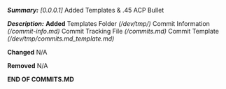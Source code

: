 

***Summary:***
*[0.0.0.1]* Added Templates & .45 ACP Bullet

***Description:***
**Added**
Templates Folder *(/dev/tmp/)*
Commit Information *(/commit-info.md)*
Commit Tracking File *(/commits.md)*
Commit Template *(/dev/tmp/commits.md_template.md)*

**Changed**
N/A

**Removed**
N/A

**END OF COMMITS.MD**
